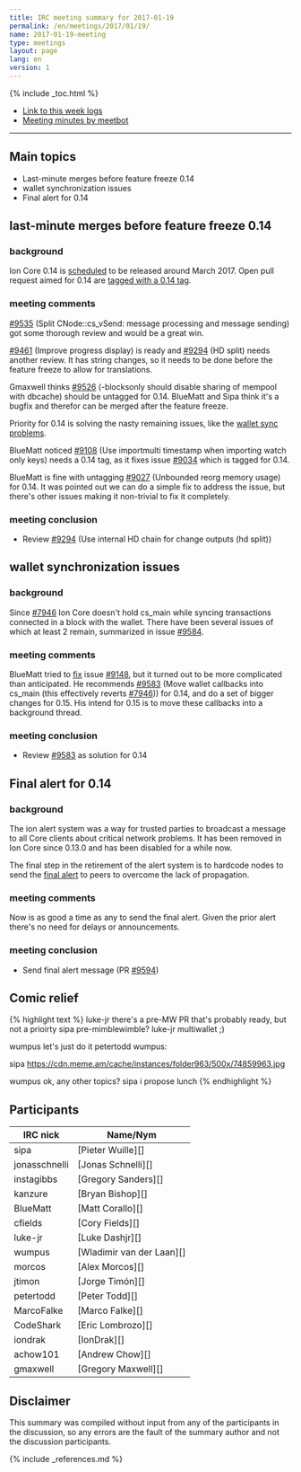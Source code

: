 ```yaml
---
title: IRC meeting summary for 2017-01-19
permalink: /en/meetings/2017/01/19/
name: 2017-01-19-meeting
type: meetings
layout: page
lang: en
version: 1
---
```

{% include _toc.html %}
 
- [Link to this week logs](https://botbot.me/freenode/ion-core-dev/2017-01-19/?msg=79637992&page=2)
- [Meeting minutes by meetbot](http://www.erisian.com.au/meetbot/ion-core-dev/2017/ion-core-dev.2017-01-19-19.00.html)
 
---

## Main topics

- Last-minute merges before feature freeze 0.14
- wallet synchronization issues
- Final alert for 0.14

## last-minute merges before feature freeze 0.14

### background

Ion Core 0.14 is [scheduled][#8719] to be released around March 2017. Open pull request aimed for 0.14 are [tagged with a 0.14 tag](https://github.com/ion/ion/pulls?q=is%3Aopen+is%3Apr+milestone%3A0.14.0).

### meeting comments

[#9535][] (Split CNode::cs_vSend: message processing and message sending) got some thorough review and would be a great win.

[#9461][] (Improve progress display) is ready and [#9294][] (HD split) needs another review. It has string changes, so it needs to be done before the feature freeze to allow for translations.

Gmaxwell thinks [#9526][] (-blocksonly should disable sharing of mempool with dbcache) should be untagged for 0.14. BlueMatt and Sipa think it's a bugfix and therefor can be merged after the feature freeze.

Priority for 0.14 is solving the nasty remaining issues, like the [wallet sync problems][#9584].

BlueMatt noticed [#9108][] (Use importmulti timestamp when importing watch only keys) needs a 0.14 tag, as it fixes issue [#9034][] which is tagged for 0.14.

BlueMatt is fine with untagging [#9027][] (Unbounded reorg memory usage) for 0.14. It was pointed out we can do a simple fix to address the issue, but there's other issues making it non-trivial to fix it completely.

### meeting conclusion

- Review [#9294][] (Use internal HD chain for change outputs (hd split))

## wallet synchronization issues

### background

Since [#7946][] Ion Core doesn't hold cs_main while syncing transactions connected in a block with the wallet. There have been several issues of which at least 2 remain, summarized in issue [#9584][].

### meeting comments

BlueMatt tried to [fix][#9570] issue [#9148][], but it turned out to be more complicated than anticipated. He recommends [#9583][] (Move wallet callbacks into cs_main (this effectively reverts [#7946][])) for 0.14, and do a set of bigger changes for 0.15. His intend for 0.15 is to move these callbacks into a background thread.

### meeting conclusion

- Review [#9583][] as solution for 0.14

## Final alert for 0.14

### background

The ion alert system was a way for trusted parties to broadcast a message to all Core clients about critical network problems. It has been removed in Ion Core since 0.13.0 and has been disabled for a while now.

The final step in the retirement of the alert system is to hardcode nodes to send the [final alert](https://bitcoin.org/en/alert/2016-11-01-alert-retirement) to peers to overcome the lack of propagation.

### meeting comments

Now is as good a time as any to send the final alert. Given the prior alert there's no need for delays or announcements.

### meeting conclusion

- Send final alert message (PR [#9594][])

## Comic relief

{% highlight text %}
luke-jr         there's a pre-MW PR that's probably ready, but not a prioirty
sipa            pre-mimblewimble?
luke-jr         multiwallet ;)

wumpus          let's just do it
petertodd       wumpus: <insert meme here>

sipa            https://cdn.meme.am/cache/instances/folder963/500x/74859963.jpg

wumpus          ok, any other topics?
sipa            i propose lunch
{% endhighlight %}

## Participants
 
| IRC nick        | Name/Nym                  |
|-----------------|---------------------------|
| sipa            | [Pieter Wuille][]         |
| jonasschnelli   | [Jonas Schnelli][]        |
| instagibbs      | [Gregory Sanders][]       |
| kanzure         | [Bryan Bishop][]          |
| BlueMatt        | [Matt Corallo][]          |
| cfields         | [Cory Fields][]           |
| luke-jr         | [Luke Dashjr][]           |
| wumpus          | [Wladimir van der Laan][] |
| morcos          | [Alex Morcos][]           |
| jtimon          | [Jorge Timón][]           |
| petertodd       | [Peter Todd][]            |
| MarcoFalke      | [Marco Falke][]           |
| CodeShark       | [Eric Lombrozo][]         |
| iondrak         | [IonDrak][]               |
| achow101        | [Andrew Chow][]           |
| gmaxwell        | [Gregory Maxwell][]       |

## Disclaimer
 
This summary was compiled without input from any of the participants in the discussion, so any errors are the fault of the summary author and not the discussion participants.

[#9526]: https://github.com/ion/ion/pull/9526
[#7946]: https://github.com/ion/ion/pull/7946
[#9570]: https://github.com/ion/ion/pull/9570
[#9583]: https://github.com/ion/ion/pull/9583
[#9594]: https://github.com/ion/ion/pull/9594
[#9108]: https://github.com/ion/ion/pull/9108
[#9027]: https://github.com/ion/ion/pull/9027
[#9294]: https://github.com/ion/ion/pull/9294
[#9461]: https://github.com/ion/ion/pull/9461
[#9535]: https://github.com/ion/ion/pull/9535
[#9584]: https://github.com/ion/ion/issues/9584
[#8719]: https://github.com/ion/ion/issues/8719
[#9148]: https://github.com/ion/ion/issues/9148
[#9034]: https://github.com/ion/ion/issues/9034
{% include _references.md %}

